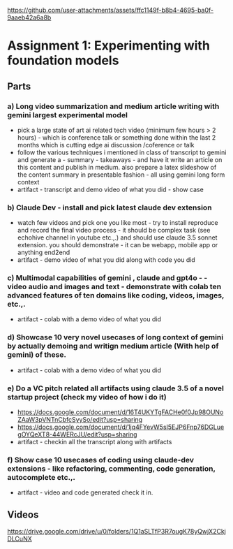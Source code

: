 
https://github.com/user-attachments/assets/ffc1149f-b8b4-4695-ba0f-9aaeb42a6a8b
# Assignment 1: Experimenting with foundation models

## Parts
### a) Long video summarization and medium article writing with gemini largest experimental model
- pick a large state of art ai related tech  video (minimum few hours  > 2 hours) - which is conference talk or something done within the last 2 months which is cutting edge ai discussion /coference or talk
- follow the various techniques i mentioned in class of transcript to gemini and generate a - summary - takeaways - and have it write an article on this content and publish in medium. also prepare a latex slideshow of the content summary in presentable fashion - all using gemini long form context
- artifact - transcript and demo video of what you did - show case

### b) Claude Dev - install and pick latest claude dev extension 
- watch few videos and pick one you like most - try to install reproduce and record the final video process - it should be complex task (see echohive channel in youtube etc.,.) and should use claude 3.5 sonnet extension. you should demonstrate - it can be webapp, mobile app or anything end2end
- artifact - demo video of what you did along with code you did 

### c) Multimodal capabilities of gemini , claude and gpt4o - - video audio and images and text - demonstrate with colab ten advanced features of ten domains like coding, videos, images, etc.,. 
- artifact - colab with a demo video of what you did 

### d) Showcase 10 very novel usecases of long context of gemini by actually demoing and writign medium article (With help of gemini) of these.
- artifact - colab with a demo video of what you did 

### e) Do a VC pitch related all artifacts using claude 3.5  of a novel startup project (check my video of how i do it)
- https://docs.google.com/document/d/16T4UKYTgFACHe0f0Jp98OUNoZAaW3pVNTnCbfcSyySo/edit?usp=sharing 
- https://docs.google.com/document/d/1jq4FYevW5sI5EJP6Fnp76DGLuegOYQeXT8-44WERcJU/edit?usp=sharing
- artifact - checkin all the transcript along with artifacts

### f) Show case 10 usecases of coding using claude-dev extensions - like refactoring, commenting, code generation, autocomplete etc.,. 
- artifact - video and code generated check it in.

## Videos
https://drive.google.com/drive/u/0/folders/1Q1aSLTfP3R7ougK78yQwjX2CkjDLCuNX 


